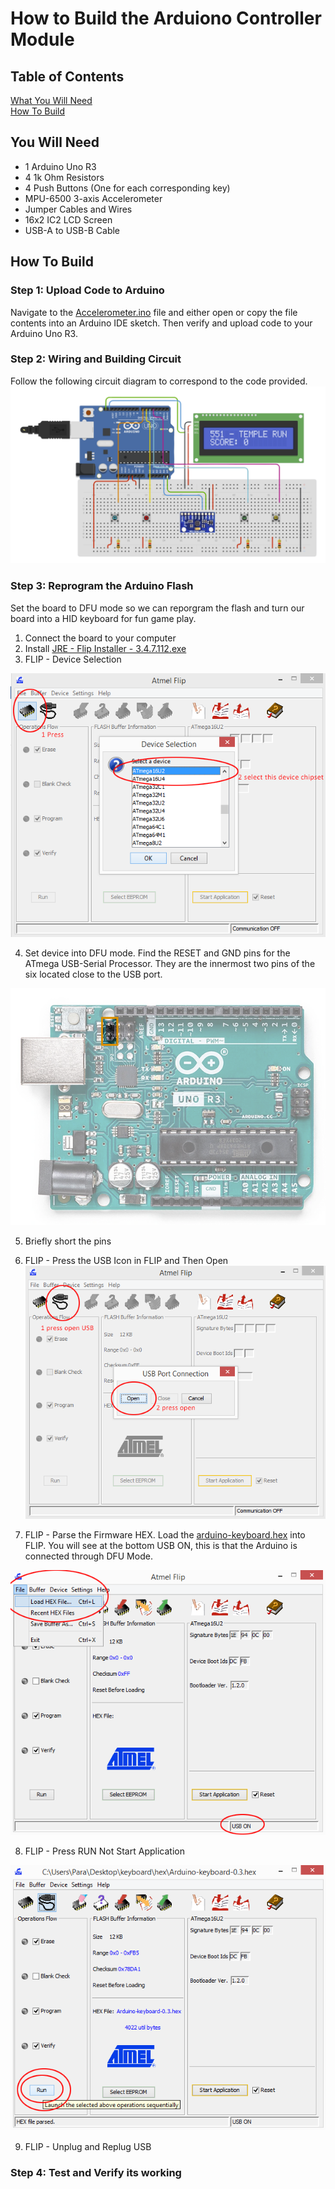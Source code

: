# How to Build the Arduiono Controller Module 

## Table of Contents
[What You Will Need](#what-you-will-need)   
[How To Build](#how-to-build)   

## You Will Need
- 1 Arduino Uno R3
- 4 1k Ohm Resistors
- 4 Push Buttons (One for each corresponding key)
- MPU-6500 3-axis Accelerometer
- Jumper Cables and Wires
- 16x2 IC2 LCD Screen
- USB-A to USB-B Cable

  
## How To Build

### Step 1: Upload Code to Arduino 
Navigate to the [Accelerometer.ino](https://github.com/llorenzana/EC551-Temple-Run/blob/main/sources/Lea/Arduino/Accelerometer.ino) file and either open or copy the file contents into an Arduino IDE sketch. Then verify and upload code to your Arduino Uno R3. 

### Step 2: Wiring and Building Circuit 
Follow the following circuit diagram to correspond to the code provided. 
![Circuit](https://github.com/llorenzana/EC551-Temple-Run/blob/main/sources/Lea/Arduino/images/Circuit.png) 

### Step 3: Reprogram the Arduino Flash 
Set the board to DFU mode so we can reporgram the flash and turn our board into a HID keyboard for fun game play. 
1. Connect the board to your computer
2. Install [JRE - Flip Installer - 3.4.7.112.exe](https://www.microchip.com/en-us/development-tool/flip)
3. FLIP - Device Selection   

![FLIP](https://github.com/llorenzana/EC551-Temple-Run/blob/main/sources/Lea/Arduino/images/Flip%20chip%20selection.png)

4. Set device into DFU mode. Find the RESET and GND pins for the ATmega USB-Serial Processor. They are the innermost two pins of the six located close to the USB port.

![DFU](https://github.com/llorenzana/EC551-Temple-Run/blob/main/sources/Lea/Arduino/images/UNO-DFU-reset-pins.png)

5.  Briefly short the pins
6.  FLIP - Press the USB Icon in FLIP and Then Open   
![USB Select](https://github.com/llorenzana/EC551-Temple-Run/blob/main/sources/Lea/Arduino/images/open%20USB%20port.png)   

7.  FLIP - Parse the Firmware HEX. Load the [arduino-keyboard.hex](https://github.com/llorenzana/EC551-Temple-Run/blob/main/sources/Lea/Arduino/HEX/Arduino-keyboard-0.3.hex) into FLIP. You will see at the bottom USB ON, this is that the Arduino is connected through DFU Mode.

![Hex](https://github.com/llorenzana/EC551-Temple-Run/blob/main/sources/Lea/Arduino/images/load%20HEX%20file.png)
 
8.  FLIP - Press RUN Not Start Application

![Run](https://github.com/llorenzana/EC551-Temple-Run/blob/main/sources/Lea/Arduino/images/Run.png)

9. FLIP - Unplug and Replug USB

### Step 4: Test and Verify its working


